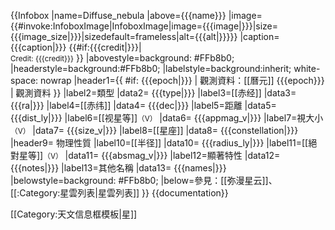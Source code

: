 {{Infobox
|name=Diffuse_nebula
|above={{{name}}}
|image={{#invoke:InfoboxImage|InfoboxImage|image={{{image|}}}|size={{{image_size|}}}|sizedefault=frameless|alt={{{alt|}}}}}
|caption={{{caption|}}} {{#if:{{{credit<includeonly>|</includeonly>}}}|<br/><span style="font-size:smaller;">Credit: {{{credit}}}</span> }}
|abovestyle=background: #FFb8b0;
|headerstyle=background:#FFb8b0;
|labelstyle=background:inherit; white-space: nowrap
|header1={{ #if:  {{{epoch|}}} | 觀測資料：[[曆元]] {{{epoch}}} | 觀測資料 }}
|label2=類型
|data2= {{{type|}}}
|label3=[[赤经]]
|data3= {{{ra|}}}
|label4=[[赤纬]]
|data4= {{{dec|}}}
|label5=距離
|data5={{{dist_ly|}}}
|label6=[[视星等]]<small>（V）</small>
|data6= {{{appmag_v|}}}
|label7=視大小<small>（V）</small>
|data7= {{{size_v|}}}
|label8=[[星座]]
|data8= {{{constellation|}}}
|header9= 物理性質
|label10=[[半径]]
|data10= {{{radius_ly|}}}
|label11=[[絕對星等]]<small>（V）</small>
|data11= {{{absmag_v|}}}
|label12=顯著特性
|data12= {{{notes|}}}
|label13=其他名稱
|data13= {{{names|}}}
|belowstyle=background: #FFb8b0;
|below=參見：[[弥漫星云]]、[[:Category:星雲列表|星雲列表]]
}}<noinclude>
{{documentation}}

[[Category:天文信息框模板|星]]
</noinclude>